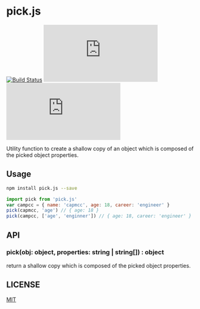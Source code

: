 # pick.js

[![Build Status](https://travis-ci.org/campcc/pick.js.svg?branch=master)](https://travis-ci.org/campcc/pick.js)
![npm](https://img.shields.io/npm/v/pick.js)
![npm](https://img.shields.io/npm/dm/pick.js)

Utility function to create a shallow copy of an object which is composed of the picked object properties.

## Usage

```bash
npm install pick.js --save
```

```js
import pick from 'pick.js'
var campcc = { name: 'capmcc', age: 18, career: 'engineer' }
pick(capmcc, 'age') // { age: 18 }
pick(campcc, ['age', 'enginner']) // { age: 18, career: 'engineer' }
```

## API

### pick(obj: object, properties: string | string[]) : object

return a shallow copy which is composed of the picked object properties.

## LICENSE

[MIT](https://choosealicense.com/licenses/mit/)
